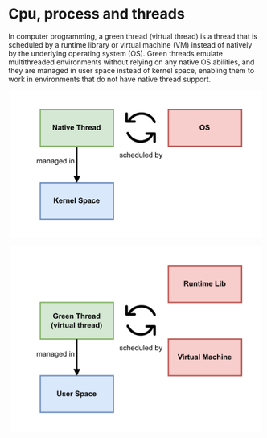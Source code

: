 # Cpu, process and threads 

In computer programming, a green thread (virtual thread) is a thread that is scheduled by a runtime library or virtual machine (VM) instead of natively by the underlying operating system (OS). Green threads emulate multithreaded environments without relying on any native OS abilities, and they are managed in user space instead of kernel space, enabling them to work in environments that do not have native thread support.

<p align="center">
    <img src="../assets/thread_x_kernel.png" width=500/>
</p>

<p align="center">
    <img src="../assets/green_thread_x_user_space.png" width=500/>
</p>